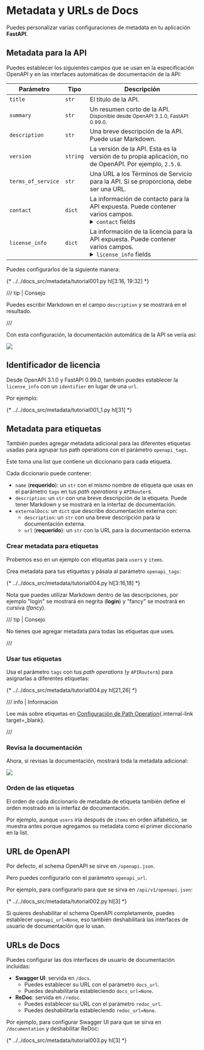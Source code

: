 # Metadata y URLs de Docs

Puedes personalizar varias configuraciones de metadata en tu aplicación **FastAPI**.

## Metadata para la API

Puedes establecer los siguientes campos que se usan en la especificación OpenAPI y en las interfaces automáticas de documentación de la API:

| Parámetro | Tipo | Descripción |
|------------|------|-------------|
| `title` | `str` | El título de la API. |
| `summary` | `str` | Un resumen corto de la API. <small>Disponible desde OpenAPI 3.1.0, FastAPI 0.99.0.</small> |
| `description` | `str` | Una breve descripción de la API. Puede usar Markdown. |
| `version` | `string` | La versión de la API. Esta es la versión de tu propia aplicación, no de OpenAPI. Por ejemplo, `2.5.0`. |
| `terms_of_service` | `str` | Una URL a los Términos de Servicio para la API. Si se proporciona, debe ser una URL. |
| `contact` | `dict` | La información de contacto para la API expuesta. Puede contener varios campos. <details><summary><code>contact</code> fields</summary><table><thead><tr><th>Parámetro</th><th>Tipo</th><th>Descripción</th></tr></thead><tbody><tr><td><code>name</code></td><td><code>str</code></td><td>El nombre identificativo de la persona/organización de contacto.</td></tr><tr><td><code>url</code></td><td><code>str</code></td><td>La URL que apunta a la información de contacto. DEBE tener el formato de una URL.</td></tr><tr><td><code>email</code></td><td><code>str</code></td><td>La dirección de correo electrónico de la persona/organización de contacto. DEBE tener el formato de una dirección de correo.</td></tr></tbody></table></details> |
| `license_info` | `dict` | La información de la licencia para la API expuesta. Puede contener varios campos. <details><summary><code>license_info</code> fields</summary><table><thead><tr><th>Parámetro</th><th>Tipo</th><th>Descripción</th></tr></thead><tbody><tr><td><code>name</code></td><td><code>str</code></td><td><strong>REQUERIDO</strong> (si se establece un <code>license_info</code>). El nombre de la licencia utilizada para la API.</td></tr><tr><td><code>identifier</code></td><td><code>str</code></td><td>Una expresión de licencia <a href="https://spdx.org/licenses/" class="external-link" target="_blank">SPDX</a> para la API. El campo <code>identifier</code> es mutuamente excluyente del campo <code>url</code>. <small>Disponible desde OpenAPI 3.1.0, FastAPI 0.99.0.</small></td></tr><tr><td><code>url</code></td><td><code>str</code></td><td>Una URL a la licencia utilizada para la API. DEBE tener el formato de una URL.</td></tr></tbody></table></details> |

Puedes configurarlos de la siguiente manera:

{* ../../docs_src/metadata/tutorial001.py hl[3:16, 19:32] *}

/// tip | Consejo

Puedes escribir Markdown en el campo `description` y se mostrará en el resultado.

///

Con esta configuración, la documentación automática de la API se vería así:

<img src="/img/tutorial/metadata/image01.png">

## Identificador de licencia

Desde OpenAPI 3.1.0 y FastAPI 0.99.0, también puedes establecer la `license_info` con un `identifier` en lugar de una `url`.

Por ejemplo:

{* ../../docs_src/metadata/tutorial001_1.py hl[31] *}

## Metadata para etiquetas

También puedes agregar metadata adicional para las diferentes etiquetas usadas para agrupar tus path operations con el parámetro `openapi_tags`.

Este toma una list que contiene un diccionario para cada etiqueta.

Cada diccionario puede contener:

* `name` (**requerido**): un `str` con el mismo nombre de etiqueta que usas en el parámetro `tags` en tus *path operations* y `APIRouter`s.
* `description`: un `str` con una breve descripción de la etiqueta. Puede tener Markdown y se mostrará en la interfaz de documentación.
* `externalDocs`: un `dict` que describe documentación externa con:
    * `description`: un `str` con una breve descripción para la documentación externa.
    * `url` (**requerido**): un `str` con la URL para la documentación externa.

### Crear metadata para etiquetas

Probemos eso en un ejemplo con etiquetas para `users` y `items`.

Crea metadata para tus etiquetas y pásala al parámetro `openapi_tags`:

{* ../../docs_src/metadata/tutorial004.py hl[3:16,18] *}

Nota que puedes utilizar Markdown dentro de las descripciones, por ejemplo "login" se mostrará en negrita (**login**) y "fancy" se mostrará en cursiva (_fancy_).

/// tip | Consejo

No tienes que agregar metadata para todas las etiquetas que uses.

///

### Usar tus etiquetas

Usa el parámetro `tags` con tus *path operations* (y `APIRouter`s) para asignarlas a diferentes etiquetas:

{* ../../docs_src/metadata/tutorial004.py hl[21,26] *}

/// info | Información

Lee más sobre etiquetas en [Configuración de Path Operation](path-operation-configuration.md#tags){.internal-link target=_blank}.

///

### Revisa la documentación

Ahora, si revisas la documentación, mostrará toda la metadata adicional:

<img src="/img/tutorial/metadata/image02.png">

### Orden de las etiquetas

El orden de cada diccionario de metadata de etiqueta también define el orden mostrado en la interfaz de documentación.

Por ejemplo, aunque `users` iría después de `items` en orden alfabético, se muestra antes porque agregamos su metadata como el primer diccionario en la list.

## URL de OpenAPI

Por defecto, el schema OpenAPI se sirve en `/openapi.json`.

Pero puedes configurarlo con el parámetro `openapi_url`.

Por ejemplo, para configurarlo para que se sirva en `/api/v1/openapi.json`:

{* ../../docs_src/metadata/tutorial002.py hl[3] *}

Si quieres deshabilitar el schema OpenAPI completamente, puedes establecer `openapi_url=None`, eso también deshabilitará las interfaces de usuario de documentación que lo usan.

## URLs de Docs

Puedes configurar las dos interfaces de usuario de documentación incluidas:

* **Swagger UI**: servida en `/docs`.
    * Puedes establecer su URL con el parámetro `docs_url`.
    * Puedes deshabilitarla estableciendo `docs_url=None`.
* **ReDoc**: servida en `/redoc`.
    * Puedes establecer su URL con el parámetro `redoc_url`.
    * Puedes deshabilitarla estableciendo `redoc_url=None`.

Por ejemplo, para configurar Swagger UI para que se sirva en `/documentation` y deshabilitar ReDoc:

{* ../../docs_src/metadata/tutorial003.py hl[3] *}
